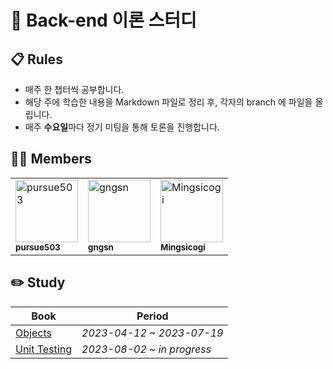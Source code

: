 # 👋 Back-end 이론 스터디

## 📋 Rules

- 매주 한 챕터씩 공부합니다.
- 해당 주에 학습한 내용을 Markdown 파일로 정리 후, 각자의 branch 에 파일을 올립니다.
- 매주 **수요일**마다 정기 미팅을 통해 토론을 진행합니다.

## 👨‍💻 Members

<table>
  <tbody>
    <tr>
        <td><a href="https://github.com/pursue503"><img src="https://avatars.githubusercontent.com/u/60679453?v=4?s=100" width="100px;" alt="pursue503"/><br /><sub><b>pursue503</b></sub></a></td>
        <td><a href="https://github.com/gngsn"><img src="https://avatars.githubusercontent.com/u/43839834?v=4?s=100" width="100px;" alt="gngsn"/><br /><sub><b>gngsn</b></sub></a></td>
        <td><a href="https://github.com/Mingsicogi"><img src="https://avatars.githubusercontent.com/u/44767077?v=4?s=100" width="100px;" alt="Mingsicogi"/><br /><sub><b>Mingsicogi</b></sub></a></td>
    </tr>
    </tbody>
</table>


## ✏️ Study

| Book                                                                  | Period                    |
|-----------------------------------------------------------------------|---------------------------|
| [Objects](https://github.com/2mz1/theory/tree/main/objects)           | _2023-04-12 ~ 2023-07-19_ |
| [Unit Testing](https://github.com/2mz1/theory/tree/main/unit-testing) | _2023-08-02 ~ in progress_ |
